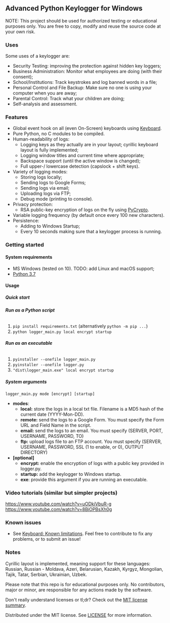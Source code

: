 ## Advanced Python Keylogger for Windows

NOTE: This project should be used for authorized testing or educational purposes only. 
You are free to copy, modify and reuse the source code at your own risk. 

### Uses
Some uses of a keylogger are:
- Security Testing: improving the protection against hidden key loggers;
- Business Administration: Monitor what employees are doing (with their consent);
- School/Institutions: Track keystrokes and log banned words in a file;
- Personal Control and File Backup: Make sure no one is using your computer when you are away;
- Parental Control: Track what your children are doing;
- Self-analysis and assessment.

### Features
- Global event hook on all (even On-Screen) keyboards using [Keyboard](https://github.com/boppreh/keyboard).
- Pure Python, no C modules to be compiled.
- Human-readability of logs:
  - Logging keys as they actually are in your layout; cyrillic keyboard layout is fully implemented;
  - Logging window titles and current time where appropriate;
  - Backspace support (until the active window is changed);
  - Full upper-/ lowercase detection (capslock + shift keys).
- Variety of logging modes:
  - Storing logs locally;
  - Sending logs to Google Forms;
  - Sending logs via email;
  - Uploading logs via FTP;
  - Debug mode (printing to console).
- Privacy protection:
  - RSA public-key encryption of logs on the fly using [PyCrypto](https://www.dlitz.net/software/pycrypto/).
- Variable logging frequency (by default once every 100 new characters).
- Persistence:
  - Adding to Windows Startup;
  - Every 10 seconds making sure that a keylogger process is running.

### Getting started

#### System requirements
- MS Windows (tested on 10). TODO: add Linux and macOS support;
- [Python 3.7](https://www.python.org/downloads/)

#### Usage

##### **Quick start**
###### **Run as a Python script**
1. `pip install requirements.txt` (alternatively `python -m pip ...`)
1. `python logger_main.py local encrypt startup`
###### **Run as an executable**
1. `pyinstaller --onefile logger_main.py`
1. `pyinstaller --onefile logger.py`
1. `"dist\logger_main.exe" local encrypt startup`

##### System arguments
`logger_main.py mode [encrypt] [startup]`
- **modes**:
  - **local:** store the logs in a local txt file. Filename is a MD5 hash of the current date (YYYY-Mon-DD).
  - **remote:** send the logs to a Google Form. You must specify the Form URL and Field Name in the script.
  - **email:** send the logs to an email. You must specify (SERVER, PORT, USERNAME, PASSWORD, TO)
  - **ftp:** upload logs file to an FTP account. You must specify (SERVER, USERNAME, PASSWORD, SSL (1 to enable, or 0), OUTPUT DIRECTORY)
- **[optional]**
  - **encrypt:** enable the encryption of logs with a public key provided in logger.py.
  - **startup:** add the keylogger to Windows startup.
  - **exe**: provide this argument if you are running an executable.

### Video tutorials (similar but simpler projects)
https://www.youtube.com/watch?v=uODkiVbuR-g
https://www.youtube.com/watch?v=8BiOPBsXh0g

### Known issues
- See [Keyboard: Known limitations](https://github.com/boppreh/keyboard#known-limitations). 
Feel free to contribute to fix any problems, or to submit an issue!


### Notes
Cyrillic layout is implemented, meaning support for these languages: Russian, Russian - Moldava, Azeri, Belarusian, Kazakh, Kyrgyz, Mongolian, Tajik, Tatar, Serbian, Ukrainian, Uzbek. 

Please note that this repo is for educational purposes only. No contributors, major or minor, are responsible for any actions made by the software.

Don't really understand licenses or tl;dr? Check out the [MIT license summary](https://tldrlegal.com/license/mit-license).

Distributed under the MIT license. See [LICENSE](https://github.com/secureyourself7/python-keylogger/blob/master/LICENSE) for more information.
